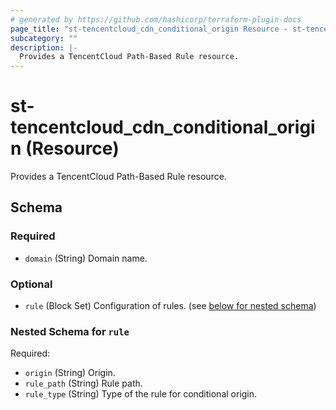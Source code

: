 ```yaml
---
# generated by https://github.com/hashicorp/terraform-plugin-docs
page_title: "st-tencentcloud_cdn_conditional_origin Resource - st-tencentcloud"
subcategory: ""
description: |-
  Provides a TencentCloud Path-Based Rule resource.
---
```


# st-tencentcloud_cdn_conditional_origin (Resource)

Provides a TencentCloud Path-Based Rule resource.



<!-- schema generated by tfplugindocs -->
## Schema

### Required

- `domain` (String) Domain name.

### Optional

- `rule` (Block Set) Configuration of rules. (see [below for nested schema](#nestedblock--rule))

<a id="nestedblock--rule"></a>
### Nested Schema for `rule`

Required:

- `origin` (String) Origin.
- `rule_path` (String) Rule path.
- `rule_type` (String) Type of the rule for conditional origin.


